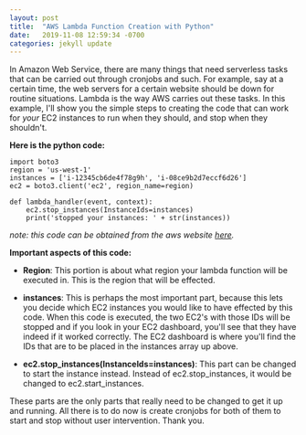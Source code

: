 ```yaml
---
layout: post
title:  "AWS Lambda Function Creation with Python"
date:   2019-11-08 12:59:34 -0700
categories: jekyll update
---
```


In Amazon Web Service, there are many things that need serverless tasks that can be carried out through cronjobs and such.  For example, say at a certain time, the web servers for a certain website should be down for routine situations.  Lambda is the way AWS carries out these tasks.  In this example, I'll show you the simple steps to creating the code that can work for *your* EC2 instances to run when they should, and stop when they shouldn't.

**Here is the python code:**
```
import boto3
region = 'us-west-1'
instances = ['i-12345cb6de4f78g9h', 'i-08ce9b2d7eccf6d26']
ec2 = boto3.client('ec2', region_name=region)

def lambda_handler(event, context):
    ec2.stop_instances(InstanceIds=instances)
    print('stopped your instances: ' + str(instances))
 ```
*note: this code can be obtained from the aws website [here](https://aws.amazon.com/premiumsupport/knowledge-center/start-stop-lambda-cloudwatch/).*

**Important aspects of this code:**
- **Region**:  This portion is about what region your lambda function will be executed in.  This is the region that will be effected.
- **instances**: This is perhaps the most important part, because this lets you decide which EC2 instances you would like to have effected by this code.  When this code is executed, the two EC2's with those IDs will be stopped and if you look in your EC2 dashboard, you'll see that they have indeed if it worked correctly.  The EC2 dashboard is where you'll find the IDs that are to be placed in the instances array up above.

- **ec2.stop_instances(InstanceIds=instances)**: This part can be changed to start the instance instead.  Instead of ec2.stop_instances, it would be changed to ec2.start_instances.

These parts are the only parts that really need to be changed to get it up and running.  All there is to do now is create cronjobs for both of them to start and stop without user intervention.  Thank you.